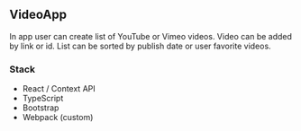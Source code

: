## VideoApp
In app user can create list of YouTube or Vimeo videos. Video can be added by link or id. List can be sorted by publish date or user favorite videos.  

### Stack
- React / Context API
- TypeScript
- Bootstrap
- Webpack (custom)